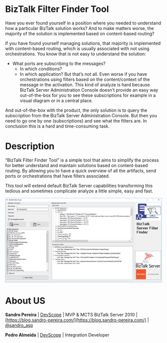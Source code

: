 # BizTalk Filter Finder Tool
Have you ever found yourself in a position where you needed to understand how a particular BizTalk solution works? And to make matters worse, the majority of the solution is implemented based on content-based routing?

If you have found yourself managing solutions, that majority is implemented with content-based routing, which is usually associated with not using orchestrations. You know that is not easy to understand the solution:
* What ports are subscribing to the messages?
  * In which conditions?
  * In which application?
But that’s not all. Even worse if you have orchestrations using filters based on the content/context of the message in the activation.
This kind of analyze is hard because BizTalk Server Administration Console doesn’t provide an easy way out-of-the-box for you to see these subscriptions for example in a visual diagram or in a central place.

And out-of-the-box with the product, the only solution is to query the subscription from the BizTalk Server Administration Console. But then you need to go one by one (subscriptions) and see what the filters are.
In conclusion this is a hard and time-consuming task.

# Description

“BizTalk Filter Finder Tool” is a simple tool that aims to simplify the process for better understand and maintain solutions based on content-based routing. By allowing you to have a quick overview of all the artifacts, send ports or orchestrations that have filters associated.

This tool will extend default BizTalk Server capabilities transforming this tedious and sometimes complicate analyze a little simple, easy and fast.

![BizTalk Filter Finder Tool](media/01-Devscope-BizTalk-Filter-Finder-tool.png)

# About US
**Sandro Pereira** | [DevScope](http://www.devscope.net/) | MVP & MCTS BizTalk Server 2010 | [https://blog.sandro-pereira.com/](https://blog.sandro-pereira.com/) | [@sandro_asp](https://twitter.com/sandro_asp)

**Pedro Almeida** | [DevScope](http://www.devscope.net/) | Integration Developer 
